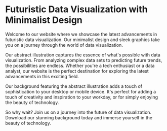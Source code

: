 <!--font:Poppins-->

# Futuristic Data Visualization with Minimalist Design

Welcome to our website where we showcase the latest advancements in futuristic data visualization. Our minimalist design and sleek graphics take you on a journey through the world of data visualization.

Our abstract illustration captures the essence of what's possible with data visualization. From analyzing complex data sets to predicting future trends, the possibilities are endless. Whether you're a tech enthusiast or a data analyst, our website is the perfect destination for exploring the latest advancements in this exciting field.

Our background featuring the abstract illustration adds a touch of sophistication to your desktop or mobile device. It's perfect for adding a touch of creativity and inspiration to your workday, or for simply enjoying the beauty of technology.

So why wait? Join us on a journey into the future of data visualization. Download our stunning background today and immerse yourself in the beauty of technology.

<!--

Write me markdown content of website with wallpaper:

"A wallpaper featuring an abstract illustration of a futuristic data visualization, with sleek and modern graphics and a minimalist color scheme."

The header of the page should not be copy of the text but rather a real content of the website which is using this wallpaper.


---


# Futuristic Data Visualization Wallpaper

Welcome to our website featuring a stunning wallpaper showcasing an abstract illustration of futuristic data visualization. The wallpaper boasts sleek and modern graphics, with a minimalist color scheme that will add a touch of sophistication to your desktop or mobile device.

Whether you're a tech enthusiast, a data analyst, or simply someone who appreciates beautiful design, this wallpaper is sure to impress. It's perfect for adding a touch of creativity and inspiration to your workday, or for simply enjoying the beauty of technology.

So why wait? Download our Futuristic Data Visualization Wallpaper today and take your digital experience to the next level!


---


Heading should not include word "wallpaper". The website should not be about the wallpaper itself, wallpaper is just a related background, rewrite whole content.


---


# Explore the Future of Data Visualization

Welcome to our website where we showcase the latest in data visualization. Our sleek and modern graphics will take you on a journey through the world of futuristic data visualization, with a minimalist color scheme that adds sophistication to your desktop or mobile device.

Our abstract illustration captures the essence of what's possible with data visualization. From analyzing complex data sets to predicting future trends, the possibilities are endless. Whether you're a tech enthusiast or a data analyst, our website is the perfect destination for exploring the latest advancements in this exciting field.

So why wait? Join us on a journey into the future of data visualization. Download our stunning background today and immerse yourself in the beauty of technology.


---


Heading is too long, rewrite whole content.


---


# Discover the Beauty of Futuristic Data Visualization

Welcome to our website where we showcase the latest advancements in data visualization. Our minimalist design and sleek graphics take you on a journey through the world of futuristic data visualization.

Our abstract illustration captures the beauty of what's possible with data visualization. From analyzing complex data sets to predicting future trends, the possibilities are endless. Whether you're a tech enthusiast or a data analyst, our website is the perfect destination for exploring the latest advancements in this exciting field.

Our background featuring the abstract illustration adds a touch of sophistication to your desktop or mobile device. It's perfect for adding a touch of creativity and inspiration to your workday, or for simply enjoying the beauty of technology.

So why wait? Join us on a journey into the future of data visualization. Download our stunning background today and immerse yourself in the beauty of technology.


---


Heading is too long, rewrite whole content.


---


# Explore Futuristic Data Visualization with Minimalist Design

Welcome to our website where we showcase the latest advancements in futuristic data visualization. Our minimalist design and sleek graphics take you on a journey through the world of data visualization.

Our abstract illustration captures the essence of what's possible with data visualization. From analyzing complex data sets to predicting future trends, the possibilities are endless. Whether you're a tech enthusiast or a data analyst, our website is the perfect destination for exploring the latest advancements in this exciting field.

Our background featuring the abstract illustration adds a touch of sophistication to your desktop or mobile device. It's perfect for adding a touch of creativity and inspiration to your workday, or for simply enjoying the beauty of technology.

So why wait? Join us on a journey into the future of data visualization. Download our stunning background today and immerse yourself in the beauty of technology.


---


Write me a Google font which is best fitting for the website.

Pick from the list:
- Montserrat
- Orbitron
- Barlow Condensed
- Poppins
- Exo 2
- Lobster
- Playfair Display
- Alegreya
- Raleway
- Open Sans
- Futura
- Inter
- IBM Plex Sans
- Roboto
- Lato
- Dancing Script
- Great Vibes


Write just the font name nothing else.


---


Poppins

-->
